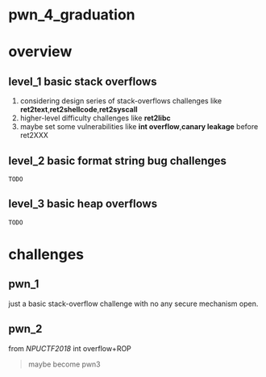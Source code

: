 # pwn_4_graduation
# overview
## level_1 basic stack overflows
1. considering design series of stack-overflows challenges like **ret2text**,**ret2shellcode**,**ret2syscall**
2. higher-level difficulty challenges like **ret2libc**
3. maybe set some vulnerabilities like **int overflow**,**canary leakage** before ret2XXX

## level_2 basic format string bug challenges
`TODO`
## level_3 basic heap overflows
`TODO`

# challenges
## pwn_1
just a basic stack-overflow challenge with no any secure mechanism open.

## pwn_2
from *NPUCTF2018*
int overflow+ROP
> maybe become pwn3